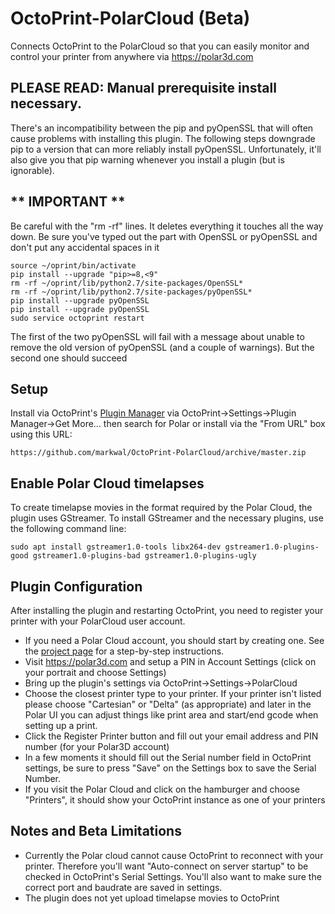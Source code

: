 # OctoPrint-PolarCloud (Beta)

Connects OctoPrint to the PolarCloud so that you can easily monitor and control
your printer from anywhere via https://polar3d.com

## PLEASE READ: Manual prerequisite install necessary.

There's an incompatibility between the pip and pyOpenSSL that will often cause
problems with installing this plugin.  The following steps downgrade pip to a
version that can more reliably install pyOpenSSL.  Unfortunately, it'll also
give you that pip warning whenever you install a plugin (but is ignorable).

## ** IMPORTANT **
Be careful with the "rm -rf" lines. It deletes everything it touches all the
way down. Be sure you've typed out the part with OpenSSL or pyOpenSSL and don't
put any accidental spaces in it

```
source ~/oprint/bin/activate
pip install --upgrade "pip>=8,<9"
rm -rf ~/oprint/lib/python2.7/site-packages/OpenSSL*
rm -rf ~/oprint/lib/python2.7/site-packages/pyOpenSSL*
pip install --upgrade pyOpenSSL
pip install --upgrade pyOpenSSL
sudo service octoprint restart
```

The first of the two pyOpenSSL will fail with a message about unable to remove
the old version of pyOpenSSL (and a couple of warnings).  But the second one
should succeed

## Setup

Install via OctoPrint's [Plugin Manager](https://github.com/foosel/OctoPrint/wiki/Plugin:-Plugin-Manager)
via OctoPrint-\>Settings-\>Plugin Manager-\>Get More... then search for Polar or
install via the "From URL" box using this URL:

    https://github.com/markwal/OctoPrint-PolarCloud/archive/master.zip

## Enable Polar Cloud timelapses

To create timelapse movies in the format required by the Polar Cloud, the
plugin uses GStreamer.  To install GStreamer and the necessary plugins, use the
following command line:

```
sudo apt install gstreamer1.0-tools libx264-dev gstreamer1.0-plugins-good gstreamer1.0-plugins-bad gstreamer1.0-plugins-ugly
```

## Plugin Configuration

After installing the plugin and restarting OctoPrint, you need to register your
printer with your PolarCloud user account.
* If you need a Polar Cloud account, you should start by creating one.  See the
  [project page](https://markwal.github.io/OctoPrint-PolarCloud) for a
  step-by-step instructions.
* Visit https://polar3d.com and setup a PIN in Account Settings (click on your
  portrait and choose Settings)
* Bring up the plugin's settings via OctoPrint-\>Settings-\>PolarCloud
* Choose the closest printer type to your printer. If your printer isn't listed
  please choose "Cartesian" or "Delta" (as appropriate) and later in the Polar UI
  you can adjust things like print area and start/end gcode when setting up a print.
* Click the Register Printer button and fill out your email address and PIN
  number (for your Polar3D account)
* In a few moments it should fill out the Serial number field in OctoPrint
  settings, be sure to press "Save" on the Settings box to save the Serial Number.
* If you visit the Polar Cloud and click on the hamburger and choose
  "Printers", it should show your OctoPrint instance as one of your printers

## Notes and Beta Limitations

* Currently the Polar cloud cannot cause OctoPrint to reconnect with your
  printer.  Therefore you'll want "Auto-connect on server startup" to be
  checked in OctoPrint's Serial Settings. You'll also want to make sure the
  correct port and baudrate are saved in settings.
* The plugin does not yet upload timelapse movies to OctoPrint
